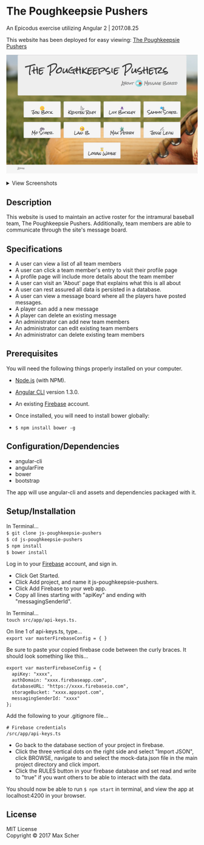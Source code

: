 # The Poughkeepsie Pushers
An Epicodus exercise utilizing Angular 2 | 2017.08.25

This website has been deployed for easy viewing: [The Poughkeepsie Pushers](https://js-poughkeepsie-pushers.firebaseapp.com/)

![homepageScreenshot](/src/assets/screenshots/homepage.png?raw=true)

<details>
<summary>View Screenshots</summary>
  <br>
  View Player Detail:  
  <img style="max-width: 350px" src="/src/assets/screenshots/player-detail.png">
  <br><br>

  About Page:  
  <img style="max-width: 350px" src="/src/assets/screenshots/about.png">
  <br><br>

  Message Board:  
  ![message-board](/src/assets/screenshots/messageboard.png?raw=true)
  <br><br>

  Adding a New Message:  
  <img style="max-width: 200px" src="/src/assets/screenshots/add-message-dropdown.png">
  <img style="max-width: 210px" src="/src/assets/screenshots/add-message-note.png">
  <br><br>

  Add New Player:  
  <img style="max-width: 250px" src="/src/assets/screenshots/add-player-button.png">  
  <br>
  <img style="max-width: 400px" src="/src/assets/screenshots/add-player-form.png">
  <br><br>

  Edit Existing Player:  
  ![edit-player](/src/assets/screenshots/edit-player.png?raw=true)
  <br>
</details>


## Description
This website is used to maintain an active roster for the intramural baseball team, The Poughkeepsie Pushers. Additionally, team members are able to communicate through the site's message board.

## Specifications
* A user can view a list of all team members
* A user can click a team member's entry to visit their profile page
* A profile page will include more details about the team member  
* A user can visit an 'About' page that explains what this is all about  
* A user can rest assured all data is persisted in a database.
* A user can view a message board where all the players have posted messages.
* A player can add a new message  
* A player can delete an existing message
* An administrator can add new team members  
* An administrator can edit existing team members  
* An administrator can delete existing team members

## Prerequisites
You will need the following things properly installed on your computer.

* [Node.js](https://nodejs.org/) (with NPM).
* [Angular CLI](https://github.com/angular/angular-cli) version 1.3.0.
* An existing [Firebase](https://firebase.google.com/) account.

* Once installed, you will need to install bower globally:
 * `$ npm install bower -g`

## Configuration/Dependencies

* angular-cli
* angularFire
* bower
* bootstrap

The app will use angular-cli and assets and dependencies packaged with it.

## Setup/Installation
In Terminal...  
`$ git clone js-poughkeepsie-pushers`  
`$ cd js-poughkeepsie-pushers`  
`$ npm install`  
`$ bower install`  

Log in to your [Firebase](https://firebase.google.com/) account, and sign in.
* Click Get Started.
* Click Add project, and name it js-poughkeepsie-pushers.
* Click Add Firebase to your web app.
* Copy all lines starting with "apiKey" and ending with "messagingSenderId".  

In Terminal...  
`touch src/app/api-keys.ts.`

On line 1 of api-keys.ts, type...  
`export var masterFirebaseConfig = { }`  

Be sure to paste your copied firebase code between the curly braces. It should look something like this...  
```
export var masterFirebaseConfig = {
  apiKey: "xxxx",  
  authDomain: "xxxx.firebaseapp.com",  
  databaseURL: "https://xxxx.firebaseio.com",  
  storageBucket: "xxxx.appspot.com",  
  messagingSenderId: "xxxx"  
};
```

Add the following to your .gitignore file...  
```
# Firebase credentials
/src/app/api-keys.ts
```
* Go back to the database section of your project in firebase.
* Click the three vertical dots on the right side and select "Import JSON", click BROWSE, navigate to and select the mock-data.json file in the main project directory and click import.
* Click the RULES button in your firebase database and set read and write to "true" if you want others to be able to interact with the data.

You should now be able to run `$ npm start` in terminal, and view the app at localhost:4200 in your browser.

## License
MIT License  
Copyright &copy; 2017 Max Scher
